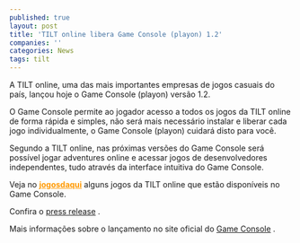 ```yaml
---
published: true
layout: post
title: 'TILT online libera Game Console (playon) 1.2'
companies: ''
categories: News
tags: tilt
---
```



A TILT online, uma das mais importantes empresas de jogos casuais do país, lançou hoje o Game Console (playon) versão 1.2.

O Game Console permite ao jogador acesso a todos os jogos da TILT online de forma rápida e simples, não será mais necessário instalar e liberar cada jogo individualmente, o Game Console (playon) cuidará disto para você.

Segundo a TILT online, nas próximas versões do Game Console será possível jogar adventures online e acessar jogos de desenvolvedores independentes, tudo através da interface intuitiva do Game Console.

Veja no <a style="font-weight: bold; color: #ff9900;" href="{{ site.baseurl }}/tags/tilt">jogosdaqui</a>
 alguns jogos da TILT online que estão disponíveis no Game Console.

Confira o <a href="{{ site.baseurl }}/2005/09/24/tilt-online-game-console-playon-1-2/">press release</a>
.

Mais informações sobre o lançamento no site oficial do <a href="http://www.tilt.net/playon/">Game Console</a>
.



